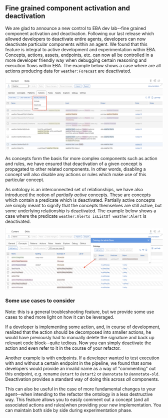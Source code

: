 ## Fine grained component activation and deactivation


We are glad to announce a new control to EBA dev lab--fine grained component activation and deactivation. Following our last release which allowed developers to deactivate entire agents, developers can now deactivate particular components within an agent. We found that this feature is integral to active development and experimentation within EBA. Concepts, actions, assets, endpoints, etc. can now all be controlled in a more developer friendly way when debugging certain reasoning and execution flows within EBA. The example below shows a case where are all actions producing data for `weather:Forecast` are deactivated.

[![Activation example](../activation.png "Watson Marketing Assistant powered by EBA")](../activation.png)

As concepts form the basis for more complex components such as action and rules, we have ensured that deactivation of a given concept is propagated to other related components. In other words, disabling a concept will also disable any actions or rules which make use of this particular concept. 

As ontology is an interconnected set of relationships, we have also introduced the notion of _partially active_ concepts. These are concepts which contain a predicate which is deactivated. Partially active concepts are simply meant to signify that the concepts themselves are still active, but some underlying relationship is deactivated. The example below shows a case where the predicate `weather:Alerts isListOf weather:Alert` is deactivated. 


[![Partial activation example](../partial-activation.png "Watson Marketing Assistant powered by EBA")](../partial-activation.png)

### Some use cases to consider


Note: this is a general troubleshooting feature, but we provide some use cases to shed more light on how it can be leveraged.


If a developer is implementing some action, and, in course of development, realized that the action should be decomposed into smaller actions, he would have previously had to manually delete the signature and back up relevant code block--quite tedious. Now you can simply deactivate the action and even refer to it in the course of your refactor.


Another example is with endpoints. If a developer wanted to test execution with and without a certain endpoint in the pipeline, we found that some developers would provide an invalid name as a way of "commenting" out this endpoint, e.g. rename `@start` to `@start2` or `@annotate` to `@annotate-old`. Deactivation provides a standard way of doing this across _all_ components. 

This can also be useful in the case of more fundamental changes to your agent--when intending to the refactor the ontology in a less destructive way. This feature allows you to easily comment out a concept (and all associated actions and rules)when providing your new implementation. You can maintain both side by side during experimentation phase.
